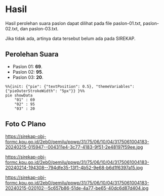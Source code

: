 # Hasil

Hasil perolehan suara paslon dapat dilihat pada file paslon-01.txt, paslon-02.txt, dan paslon-03.txt.

Jika tidak ada, artinya data tersebut belum ada pada SIREKAP.

## Perolehan Suara

 * Paslon 01: **69**.
 * Paslon 02: **95**.
 * Paslon 03: **20**.

```mermaid
%%{init: {"pie": {"textPosition": 0.5}, "themeVariables": {"pieOuterStrokeWidth": "5px"}} }%%
pie showData
    "01" : 69
    "02" : 95
    "03" : 20
```
## Foto C Plano

https://sirekap-obj-formc.kpu.go.id/2eb0/pemilu/ppwp/31/75/06/10/04/3175061004183-20240215-015947--004311e4-3c77-4183-9f51-2e48197f59ee.jpg

https://sirekap-obj-formc.kpu.go.id/2eb0/pemilu/ppwp/31/75/06/10/04/3175061004183-20240214-194308--794dfe35-13f1-4b52-9e68-b6d1f6397a15.jpg

https://sirekap-obj-formc.kpu.go.id/2eb0/pemilu/ppwp/31/75/06/10/04/3175061004183-20240215-020102--5c657b86-51de-4a77-be65-40dc6d87d404.jpg
